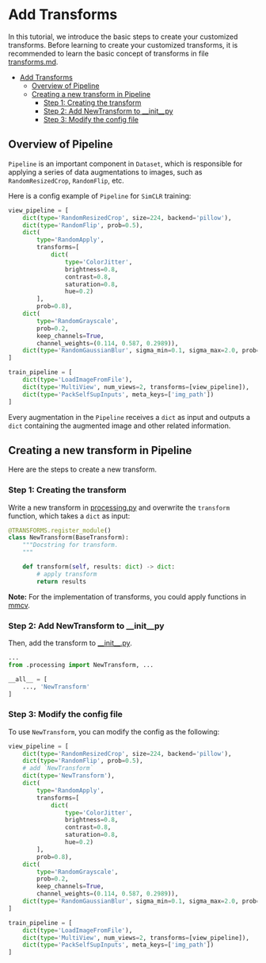 # Add Transforms

In this tutorial, we introduce the basic steps to create your customized transforms. Before learning to create your customized transforms, it is recommended to learn the basic concept of transforms in file [transforms.md](transforms.md).

- [Add Transforms](#add-transforms)
  - [Overview of Pipeline](#overview-of-pipeline)
  - [Creating a new transform in Pipeline](#creating-a-new-transform-in-pipeline)
    - [Step 1: Creating the transform](#step-1-creating-the-transform)
    - [Step 2: Add NewTransform to \_\_init\_\_py](#step-2-add-newtransform-to-__init__py)
    - [Step 3: Modify the config file](#step-3-modify-the-config-file)

## Overview of Pipeline

`Pipeline` is an important component in `Dataset`, which is responsible for applying a series of data augmentations to images, such as `RandomResizedCrop`, `RandomFlip`, etc.

Here is a config example of `Pipeline` for `SimCLR` training:

```python
view_pipeline = [
    dict(type='RandomResizedCrop', size=224, backend='pillow'),
    dict(type='RandomFlip', prob=0.5),
    dict(
        type='RandomApply',
        transforms=[
            dict(
                type='ColorJitter',
                brightness=0.8,
                contrast=0.8,
                saturation=0.8,
                hue=0.2)
        ],
        prob=0.8),
    dict(
        type='RandomGrayscale',
        prob=0.2,
        keep_channels=True,
        channel_weights=(0.114, 0.587, 0.2989)),
    dict(type='RandomGaussianBlur', sigma_min=0.1, sigma_max=2.0, prob=0.5),
]

train_pipeline = [
    dict(type='LoadImageFromFile'),
    dict(type='MultiView', num_views=2, transforms=[view_pipeline]),
    dict(type='PackSelfSupInputs', meta_keys=['img_path'])
]
```

Every augmentation in the `Pipeline` receives a `dict` as input and outputs a `dict` containing the augmented image and other related information.

## Creating a new transform in Pipeline

Here are the steps to create a new transform.

### Step 1: Creating the transform

Write a new transform in [processing.py](https://github.com/open-mmlab/mmselfsup/tree/dev-1.x/mmselfsup/datasets/transforms/processing.py) and overwrite the `transform` function, which takes a `dict` as input:

```python
@TRANSFORMS.register_module()
class NewTransform(BaseTransform):
    """Docstring for transform.
    """

    def transform(self, results: dict) -> dict:
        # apply transform
        return results
```

**Note:** For the implementation of transforms, you could apply functions in [mmcv](https://github.com/open-mmlab/mmcv/tree/2.x/mmcv/image).

### Step 2: Add NewTransform to \_\_init\_\_py

Then, add the transform to [\_\_init\_\_.py](https://github.com/open-mmlab/mmselfsup/blob/dev-1.x/mmselfsup/datasets/transforms/__init__.py).

```python
...
from .processing import NewTransform, ...

__all__ = [
    ..., 'NewTransform'
]
```

### Step 3: Modify the config file

To use `NewTransform`, you can modify the config as the following:

```python
view_pipeline = [
    dict(type='RandomResizedCrop', size=224, backend='pillow'),
    dict(type='RandomFlip', prob=0.5),
    # add `NewTransform`
    dict(type='NewTransform'),
    dict(
        type='RandomApply',
        transforms=[
            dict(
                type='ColorJitter',
                brightness=0.8,
                contrast=0.8,
                saturation=0.8,
                hue=0.2)
        ],
        prob=0.8),
    dict(
        type='RandomGrayscale',
        prob=0.2,
        keep_channels=True,
        channel_weights=(0.114, 0.587, 0.2989)),
    dict(type='RandomGaussianBlur', sigma_min=0.1, sigma_max=2.0, prob=0.5),
]

train_pipeline = [
    dict(type='LoadImageFromFile'),
    dict(type='MultiView', num_views=2, transforms=[view_pipeline]),
    dict(type='PackSelfSupInputs', meta_keys=['img_path'])
]
```
